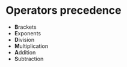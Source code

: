 # Operators precedence

- **B**rackets
- **E**xponents
- **D**ivision
- **M**ultiplication
- **A**ddition
- **S**ubtraction
